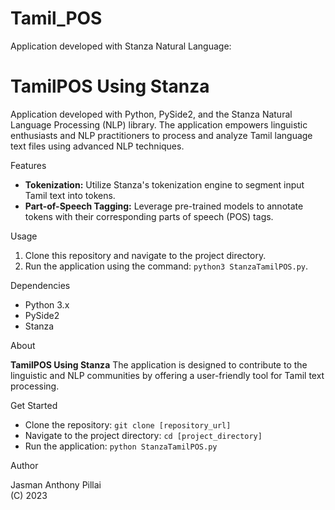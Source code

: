 # Tamil_POS
Application developed with Stanza Natural Language:

# TamilPOS Using Stanza

Application developed with Python, PySide2, and the Stanza Natural Language Processing (NLP) library. The application empowers linguistic enthusiasts and NLP practitioners to process and analyze Tamil language text files using advanced NLP techniques. 

Features

- **Tokenization:** Utilize Stanza's tokenization engine to segment input Tamil text into tokens.
- **Part-of-Speech Tagging:** Leverage pre-trained models to annotate tokens with their corresponding parts of speech (POS) tags.


Usage

1. Clone this repository and navigate to the project directory.
2. Run the application using the command: `python3 StanzaTamilPOS.py`.


Dependencies

- Python 3.x
- PySide2
- Stanza

 About

**TamilPOS Using Stanza**  The application is designed to contribute to the linguistic and NLP communities by offering a user-friendly tool for Tamil text processing.

Get Started

- Clone the repository: `git clone [repository_url]`
- Navigate to the project directory: `cd [project_directory]`
- Run the application: `python StanzaTamilPOS.py`

Author

Jasman Anthony Pillai  
(C) 2023






